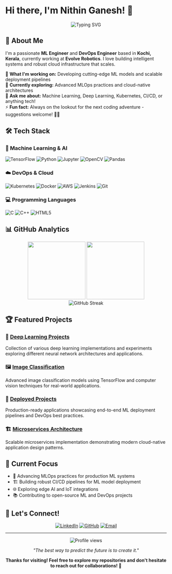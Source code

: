 # Hi there, I'm Nithin Ganesh! 👋

<div align="center">
  <img src="https://readme-typing-svg.herokuapp.com?font=Fira+Code&pause=1000&color=2E8B57&center=true&vCenter=true&width=435&lines=ML+Engineer+%7C+DevOps+Engineer;TensorFlow+%7C+Kubernetes+Expert;Building+AI+%26+Cloud+Solutions;Always+Learning+New+Technologies" alt="Typing SVG" />
</div>

## 🚀 About Me

I'm a passionate **ML Engineer** and **DevOps Engineer** based in **Kochi, Kerala**, currently working at **Evolve Robotics**. I love building intelligent systems and robust cloud infrastructure that scales.

🔭 **What I'm working on:** Developing cutting-edge ML models and scalable deployment pipelines  
🌱 **Currently exploring:** Advanced MLOps practices and cloud-native architectures  
💬 **Ask me about:** Machine Learning, Deep Learning, Kubernetes, CI/CD, or anything tech!  
⚡ **Fun fact:** Always on the lookout for the next coding adventure - suggestions welcome! 🕵️‍♂️

## 🛠️ Tech Stack

### 🤖 Machine Learning & AI
![TensorFlow](https://img.shields.io/badge/TensorFlow-FF6F00?style=for-the-badge&logo=tensorflow&logoColor=white)
![Python](https://img.shields.io/badge/Python-3776AB?style=for-the-badge&logo=python&logoColor=white)
![Jupyter](https://img.shields.io/badge/Jupyter-F37626?style=for-the-badge&logo=jupyter&logoColor=white)
![OpenCV](https://img.shields.io/badge/OpenCV-27338e?style=for-the-badge&logo=OpenCV&logoColor=white)
![Pandas](https://img.shields.io/badge/Pandas-2C2D72?style=for-the-badge&logo=pandas&logoColor=white)

### ☁️ DevOps & Cloud
![Kubernetes](https://img.shields.io/badge/Kubernetes-326ce5?style=for-the-badge&logo=kubernetes&logoColor=white)
![Docker](https://img.shields.io/badge/Docker-2496ED?style=for-the-badge&logo=docker&logoColor=white)
![AWS](https://img.shields.io/badge/AWS-232F3E?style=for-the-badge&logo=amazon-aws&logoColor=white)
![Jenkins](https://img.shields.io/badge/Jenkins-D24939?style=for-the-badge&logo=jenkins&logoColor=white)
![Git](https://img.shields.io/badge/Git-F05032?style=for-the-badge&logo=git&logoColor=white)

### 💻 Programming Languages
![C](https://img.shields.io/badge/C-00599C?style=for-the-badge&logo=c&logoColor=white)
![C++](https://img.shields.io/badge/C++-00599C?style=for-the-badge&logo=cplusplus&logoColor=white)
![HTML5](https://img.shields.io/badge/HTML5-E34F26?style=for-the-badge&logo=html5&logoColor=white)

## 📊 GitHub Analytics

<div align="center">
  <img height="180em" src="https://github-readme-stats.vercel.app/api?username=nithinganesh1&show_icons=true&theme=algolia&include_all_commits=true&count_private=true"/>
  <img height="180em" src="https://github-readme-stats.vercel.app/api/top-langs/?username=nithinganesh1&layout=compact&langs_count=8&theme=algolia"/>
</div>

<div align="center">
  <img src="https://github-readme-streak-stats.herokuapp.com/?user=nithinganesh1&theme=algolia" alt="GitHub Streak" />
</div>

## 🏆 Featured Projects

### 🤖 [Deep Learning Projects](https://github.com/nithinganesh1/Deep_Learning_Projects)
Collection of various deep learning implementations and experiments exploring different neural network architectures and applications.

### 🖼️ [Image Classification](https://github.com/nithinganesh1/Image_Classification)
Advanced image classification models using TensorFlow and computer vision techniques for real-world applications.

### 🚀 [Deployed Projects](https://github.com/nithinganesh1/Deployed_Project)
Production-ready applications showcasing end-to-end ML deployment pipelines and DevOps best practices.

### 🏗️ [Microservices Architecture](https://github.com/nithinganesh1/Microservices-Architecture)
Scalable microservices implementation demonstrating modern cloud-native application design patterns.

## 🎯 Current Focus

- 🔬 Advancing MLOps practices for production ML systems
- 🏗️ Building robust CI/CD pipelines for ML model deployment
- 🌐 Exploring edge AI and IoT integrations
- 📚 Contributing to open-source ML and DevOps projects

## 🤝 Let's Connect!

<div align="center">
  
[![LinkedIn](https://img.shields.io/badge/LinkedIn-0077B5?style=for-the-badge&logo=linkedin&logoColor=white)](https://www.linkedin.com/in/nithin-15-ganesh/)
[![GitHub](https://img.shields.io/badge/GitHub-100000?style=for-the-badge&logo=github&logoColor=white)](https://github.com/nithinganesh1)
[![Email](https://img.shields.io/badge/Email-D14836?style=for-the-badge&logo=gmail&logoColor=white)](mailto:nithinganesh1@gmail.com)

</div>

---

<div align="center">
  <img src="https://komarev.com/ghpvc/?username=nithinganesh1&color=blueviolet&style=flat-square&label=Profile+Views" alt="Profile views" />
</div>

<div align="center">
  
*"The best way to predict the future is to create it."*

**Thanks for visiting! Feel free to explore my repositories and don't hesitate to reach out for collaborations! 🚀**

</div>
